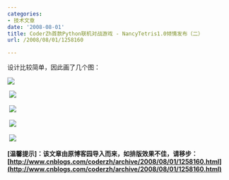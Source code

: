 ```yaml
---
categories:
- 技术文章
date: '2008-08-01'
title: CoderZh首款Python联机对战游戏 - NancyTetris1.0倾情发布（二）
url: /2008/08/01/1258160

---
```



设计比较简单，因此画了几个图： 

![](http://images.cnblogs.com/cnblogs_com/coderzh/tetris/FileInfo.jpg)

&nbsp;![](http://images.cnblogs.com/cnblogs_com/coderzh/tetris/grids.JPG)&nbsp;

&nbsp;![](http://images.cnblogs.com/cnblogs_com/coderzh/tetris/CleanGridsComment.JPG)&nbsp;

&nbsp;![](http://images.cnblogs.com/cnblogs_com/coderzh/tetris/ShapeBase.jpg)

&nbsp;![](http://images.cnblogs.com/cnblogs_com/coderzh/tetris/Network.jpg)&nbsp;

**[温馨提示]：该文章由原博客园导入而来，如排版效果不佳，请移步：[http://www.cnblogs.com/coderzh/archive/2008/08/01/1258160.html](http://www.cnblogs.com/coderzh/archive/2008/08/01/1258160.html)**